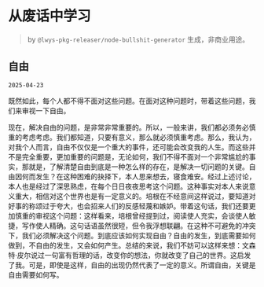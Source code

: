 # 从废话中学习

> by `@lwys-pkg-releaser/node-bullshit-generator` 生成，非商业用途。

## 自由

`2025-04-23`

既然如此，每个人都不得不面对这些问题。在面对这种问题时，带着这些问题，我们来审视一下自由。

现在，解决自由的问题，是非常非常重要的。所以，一般来讲，我们都必须务必慎重的考虑考虑。我们都知道，只要有意义，那么就必须慎重考虑。那么，我认为，对我个人而言，自由不仅仅是一个重大的事件，还可能会改变我的人生。而这些并不是完全重要，更加重要的问题是，无论如何，我们不得不面对一个非常尴尬的事实，那就是，了解清楚自由到底是一种怎么样的存在，是解决一切问题的关键。自由因何而发生？在这种困难的抉择下，本人思来想去，寝食难安。经过上述讨论，本人也是经过了深思熟虑，在每个日日夜夜思考这个问题。这种事实对本人来说意义重大，相信对这个世界也是有一定意义的。培根在不经意间这样说过，要知道对好事的称颂过于夸大，也会招来人们的反感轻蔑和嫉妒。带着这句话，我们还要更加慎重的审视这个问题：这样看来，培根曾经提到过，阅读使人充实，会谈使人敏捷，写作使人精确。这句话语虽然很短，但令我浮想联翩。在这种不可避免的冲突下，我们必须解决这个问题。到底应该如何实现自由？自由的发生，到底需要如何做到，不自由的发生，又会如何产生。总结的来说，我们不妨可以这样来想：文森特·皮尔说过一句富有哲理的话，改变你的想法，你就改变了自己的世界。这启发了我。可是，即使是这样，自由的出现仍然代表了一定的意义。所谓自由，关键是自由需要如何写。